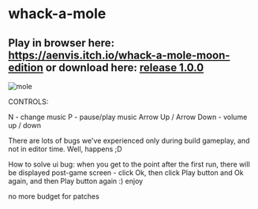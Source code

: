 # whack-a-mole

## Play in browser here: https://aenvis.itch.io/whack-a-mole-moon-edition or download here: [release 1.0.0](https://github.com/Aenvis/whack-a-mole/releases/tag/1.0.0)

![mole](https://github.com/Aenvis/whack-a-mole/assets/76266906/084d2087-38fe-461a-b86f-2742816a6923)

CONTROLS:

N - change music
P - pause/play music
Arrow Up / Arrow Down - volume up / down


There are lots of bugs we've experienced only during build gameplay, and not in editor time. Well, happens ;D

How to solve ui bug: when you get to the point after the first run, there will be displayed post-game screen - click Ok, then click Play button and Ok again, and then Play button again :) enjoy 

no more budget for patches

